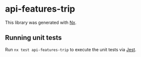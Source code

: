 # api-features-trip

This library was generated with [Nx](https://nx.dev).


## Running unit tests

Run `nx test api-features-trip` to execute the unit tests via [Jest](https://jestjs.io).


